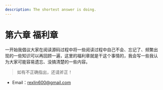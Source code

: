 ```yaml
---
description: The shortest answer is doing.
---
```


# 第六章 福利章

一开始我倡议大家在阅读源码过程中将一些阅读过程中自己不会、忘记了、频繁出现的一些知识可以再回顾一遍，这里的福利章就是干这个事情的，我会写一些我认为大家可能容易遗忘、没搞清楚的一些内容。

> 如有不正确指出，还请斧正！

* Email：rexlin600@gmail.com

